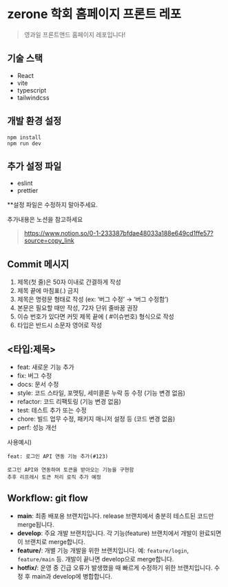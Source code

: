 # zerone 학회 홈페이지 프론트 레포
>영과일 프론트앤드 홈페이지 레포입니다!

## 기술 스택
- React
- vite
- typescript
- tailwindcss

## 개발 환경 설정
```
npm install
npm run dev
```

## 추가 설정 파일
- eslint
- prettier



**설정 파일은 수정하지 말아주세요.



추가내용은 노션을 참고하세요
><https://www.notion.so/0-1-233387bfdae48033a188e649cd1ffe57?source=copy_link>

## Commit 메시지

1. 제목(첫 줄)은 50자 이내로 간결하게 작성
2. 제목 끝에 마침표(.) 금지
3. 제목은 명령문 형태로 작성 (ex: ‘버그 수정’ → ‘버그 수정함’)
4. 본문은 필요할 때만 작성, 72자 단위 줄바꿈 권장
5. 이슈 번호가 있다면 커밋 제목 끝에 ( #이슈번호) 형식으로 작성
6. 타입은 반드시 소문자 영어로 작성

## <타입:제목>

- feat: 새로운 기능 추가
- fix: 버그 수정
- docs: 문서 수정
- style: 코드 스타일, 포맷팅, 세미콜론 누락 등 수정 (기능 변경 없음)
- refactor: 코드 리팩토링 (기능 변경 없음)
- test: 테스트 추가 또는 수정
- chore: 빌드 업무 수정, 패키지 매니저 설정 등 (코드 변경 없음)
- perf: 성능 개선

사용예시)

```
feat: 로그인 API 연동 기능 추가(#123)

로그인 API와 연동하여 토큰을 받아오는 기능을 구현함
추후 리프레시 토큰 처리 로직 추가 예정
```

## Workflow: git flow

- **main**: 최종 배포용 브랜치입니다. release 브랜치에서 충분히 테스트된 코드만 merge됩니다.
- **develop**: 주요 개발 브랜치입니다. 각 기능(feature) 브랜치에서 개발이 완료되면 이 브랜치로 merge합니다.
- **feature/**: 개별 기능 개발을 위한 브랜치입니다. 예: `feature/login`, `feature/main` 등. 개발이 끝나면 develop으로 merge합니다.
- **hotfix/**: 운영 중 긴급 오류가 발생했을 때 빠르게 수정하기 위한 브랜치입니다. 수정 후 main과 develop에 병합합니다.


